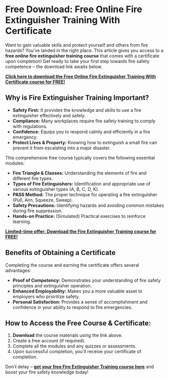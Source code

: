 # Free Download: Free Online Fire Extinguisher Training With Certificate

Want to gain valuable skills and protect yourself and others from fire hazards? You've landed in the right place. This article gives you access to a **free online fire extinguisher training course** that comes with a certificate upon completion! Get ready to take your first step towards fire safety competence – the download link awaits below.

[**Click here to download the Free Online Fire Extinguisher Training With Certificate course for FREE!**](https://udemywork.com/free-online-fire-extinguisher-training-with-certificate)

## Why is Fire Extinguisher Training Important?

*   **Safety First:** It provides the knowledge and skills to use a fire extinguisher effectively and safely.
*   **Compliance:** Many workplaces require fire safety training to comply with regulations.
*   **Confidence:** Equips you to respond calmly and efficiently in a fire emergency.
*   **Protect Lives & Property:** Knowing how to extinguish a small fire can prevent it from escalating into a major disaster.

This comprehensive free course typically covers the following essential modules:

*   **Fire Triangle & Classes:** Understanding the elements of fire and different fire types.
*   **Types of Fire Extinguishers:** Identification and appropriate use of various extinguisher types (A, B, C, D, K).
*   **PASS Method:** The proper technique for operating a fire extinguisher (Pull, Aim, Squeeze, Sweep).
*   **Safety Precautions:** Identifying hazards and avoiding common mistakes during fire suppression.
*   **Hands-on Practice:** (Simulated) Practical exercises to reinforce learning.

[**Limited-time offer: Download the Fire Extinguisher Training course for FREE!**](https://udemywork.com/free-online-fire-extinguisher-training-with-certificate)

## Benefits of Obtaining a Certificate

Completing the course and earning the certificate offers several advantages:

*   **Proof of Competency:** Demonstrates your understanding of fire safety principles and extinguisher operation.
*   **Enhanced Employability:** Makes you a more valuable asset to employers who prioritize safety.
*   **Personal Satisfaction:** Provides a sense of accomplishment and confidence in your ability to respond to fire emergencies.

## How to Access the Free Course & Certificate:

1.  **Download** the course materials using the link above.
2.  Create a free account (if required).
3.  Complete all the modules and any quizzes or assessments.
4.  Upon successful completion, you'll receive your certificate of completion.

Don't delay – **[get your free Fire Extinguisher Training course here](https://udemywork.com/free-online-fire-extinguisher-training-with-certificate)** and boost your fire safety knowledge today!
